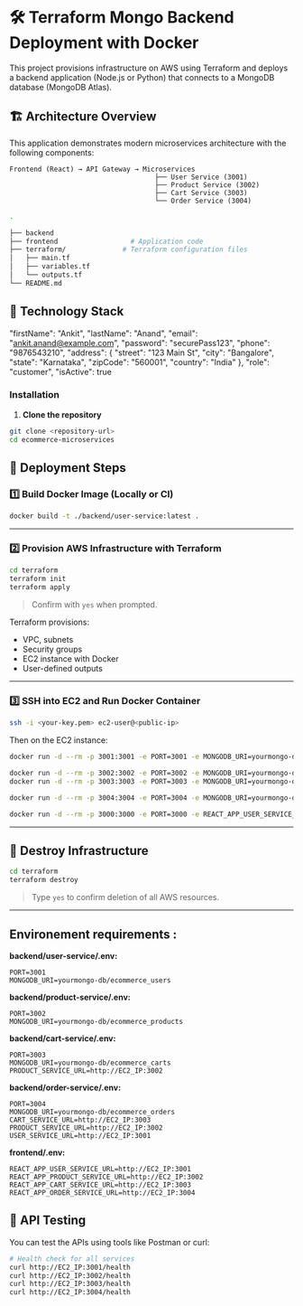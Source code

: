 # 🛠️ Terraform Mongo Backend Deployment with Docker

This project provisions infrastructure on AWS using Terraform and deploys a backend application (Node.js or Python) that connects to a MongoDB database (MongoDB Atlas).

## 🏗️ Architecture Overview

This application demonstrates modern microservices architecture with the following components:

```
Frontend (React) → API Gateway → Microservices
                                    ├── User Service (3001)
                                    ├── Product Service (3002)
                                    ├── Cart Service (3003)
                                    └── Order Service (3004)

```
```bash
.

├── backend
├── frontend                  # Application code
├── terraform/              # Terraform configuration files
│   ├── main.tf
│   ├── variables.tf
│   └── outputs.tf                   
└── README.md
```


## 🔧 Technology Stack



 "firstName": "Ankit",
  "lastName": "Anand",
  "email": "ankit.anand@example.com",
  "password": "securePass123",
  "phone": "9876543210",
  "address": {
    "street": "123 Main St",
    "city": "Bangalore",
    "state": "Karnataka",
    "zipCode": "560001",
    "country": "India"
  },
  "role": "customer",
  "isActive": true

### Installation

1. **Clone the repository**
```bash
git clone <repository-url>
cd ecommerce-microservices
```


## 🚀 Deployment Steps

### 1️⃣ Build Docker Image (Locally or CI)

```bash
docker build -t ./backend/user-service:latest .
```

---

### 2️⃣ Provision AWS Infrastructure with Terraform

```bash
cd terraform
terraform init
terraform apply
```

> Confirm with `yes` when prompted.

Terraform provisions:

* VPC, subnets
* Security groups
* EC2 instance with Docker
* User-defined outputs

---

### 3️⃣ SSH into EC2 and Run Docker Container

```bash
ssh -i <your-key.pem> ec2-user@<public-ip>
```

Then on the EC2 instance:

```bash
docker run -d --rm -p 3001:3001 -e PORT=3001 -e MONGODB_URI=yourmongo-db/ecommerce_users ankit200193/user-service:latest

docker run -d --rm -p 3002:3002 -e PORT=3002 -e MONGODB_URI=yourmongo-db/ecommerce_products ankit200193/product-service:latest
docker run -d --rm -p 3003:3003 -e PORT=3003 -e MONGODB_URI=yourmongo-db/ecommerce_carts -e PRODUCT_SERVICE_URL=http://13.235.83.112:3002 ankit200193/cart-service:latest

docker run -d --rm -p 3004:3004 -e PORT=3004 -e MONGODB_URI=yourmongo-db/ecommerce_orders -e CART_SERVICE_URL=http://13.235.83.112:3003 -e PRODUCT_SERVICE_URL=http://13.235.83.112:3002 -e USER_SERVICE_URL=http://13.235.83.112:3001 ankit200193/order-service:latest

docker run -d --rm -p 3000:3000 -e PORT=3000 -e REACT_APP_USER_SERVICE_URL=http://13.235.83.112:3001 -e REACT_APP_PRODUCT_SERVICE_URL=http://13.235.83.112:3002 -e REACT_APP_CART_SERVICE_URL=http://13.235.83.112:3003 -e REACT_APP_ORDER_SERVICE_URL=http://13.235.83.112:3004 ankit200193/frontend:latest

```

---

## 🔄 Destroy Infrastructure

```bash
cd terraform
terraform destroy
```

> Type `yes` to confirm deletion of all AWS resources.

---



## Environement requirements :

**backend/user-service/.env:**
```env
PORT=3001
MONGODB_URI=yourmongo-db/ecommerce_users
```


**backend/product-service/.env:**
```env
PORT=3002
MONGODB_URI=yourmongo-db/ecommerce_products
```

**backend/cart-service/.env:**
```env
PORT=3003
MONGODB_URI=yourmongo-db/ecommerce_carts
PRODUCT_SERVICE_URL=http://EC2_IP:3002
```

**backend/order-service/.env:**
```env
PORT=3004
MONGODB_URI=yourmongo-db/ecommerce_orders
CART_SERVICE_URL=http://EC2_IP:3003
PRODUCT_SERVICE_URL=http://EC2_IP:3002
USER_SERVICE_URL=http://EC2_IP:3001
```

**frontend/.env:**
```env
REACT_APP_USER_SERVICE_URL=http://EC2_IP:3001
REACT_APP_PRODUCT_SERVICE_URL=http://EC2_IP:3002
REACT_APP_CART_SERVICE_URL=http://EC2_IP:3003
REACT_APP_ORDER_SERVICE_URL=http://EC2_IP:3004
```

## 🔧 API Testing

You can test the APIs using tools like Postman or curl:

```bash
# Health check for all services
curl http://EC2_IP:3001/health
curl http://EC2_IP:3002/health
curl http://EC2_IP:3003/health
curl http://EC2_IP:3004/health

